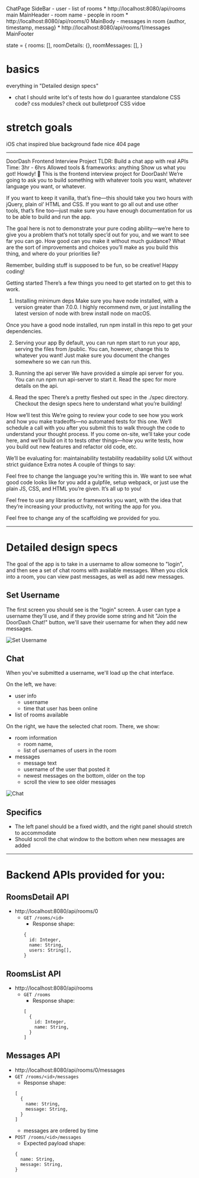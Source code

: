 ChatPage
  SideBar
    - user
    - list of rooms
    * http://localhost:8080/api/rooms
  main
    MainHeader
      - room name
      - people in room
      * http://localhost:8080/api/rooms/0
    MainBody
      - messages in room {author, timestamp, messag}
      * http://localhost:8080/api/rooms/1/messages
    MainFooter


state = {
  rooms: [],
  roomDetails: {},
  roomMessages: [],
}


# basics
everything in "Detailed design specs"
* chat
I should write lot's of tests
how do I guarantee standalone CSS code? css modules? check out bulletproof CSS vidoe


# stretch goals
iOS chat inspired blue background fade
nice 404 page


------------------------------------------------------------------------------------------------------------------------------------------------------------------------------------------------------------------------------------------------------------------------------------------------------------------------------------------------------------------------

DoorDash Frontend Interview Project
TLDR: Build a chat app with real APIs
Time: 3hr - 6hrs
Allowed tools & frameworks: anything
Show us what you got!
Howdy! 👋
This is the frontend interview project for DoorDash! We’re going to ask you to build something with whatever tools you want, whatever language you want, or whatever.

If you want to keep it vanilla, that’s fine—this should take you two hours with jQuery, plain ol’ HTML and CSS. If you want to go all out and use other tools, that’s fine too—just make sure you have enough documentation for us to be able to build and run the app.

The goal here is not to demonstrate your pure coding ability—we’re here to give you a problem that’s not totally spec’d out for you, and we want to see far you can go. How good can you make it without much guidance? What are the sort of improvements and choices you’ll make as you build this thing, and where do your priorities lie?

Remember, building stuff is supposed to be fun, so be creative! Happy coding!

Getting started
There’s a few things you need to get started on to get this to work.

1. Installing minimum deps
Make sure you have node installed, with a version greater than 7.0.0. I highly recommend nvm, or just installing the latest version of node with brew install node on macOS.

Once you have a good node installed, run npm install in this repo to get your dependencies.

2. Serving your app
By default, you can run npm start to run your app, serving the files from /public. You can, however, change this to whatever you want! Just make sure you document the changes somewhere so we can run this.

3. Running the api server
We have provided a simple api server for you. You can run npm run api-server to start it. Read the spec for more details on the api.

4. Read the spec
There’s a pretty fleshed out spec in the ./spec directory. Checkout the design specs here to understand what you’re building!

How we’ll test this
We’re going to review your code to see how you work and how you make tradeoffs—no automated tests for this one. We’ll schedule a call with you after you submit this to walk through the code to understand your thought process. If you come on-site, we’ll take your code here, and we’ll build on it to tests other things—how you write tests, how you build out new features and refactor old code, etc.

We’ll be evaluating for:
maintainability
testability
readability
solid UX without strict guidance
Extra notes
A couple of things to say:

Feel free to change the language you’re writing this in. We want to see what good code looks like for you add a gulpfile, setup webpack, or just use the plain JS, CSS, and HTML you’re given. It’s all up to you!

Feel free to use any libraries or frameworks you want, with the idea that they’re increasing your productivity, not writing the app for you.

Feel free to change any of the scaffolding we provided for you.






------------------------------------------------------------------------------------------------------------------------------------------------------------------------------------------------------------------------------------------------------------------------------------------------------------------------------------------------------------------------





# Detailed design specs
The goal of the app is to take in a username to allow someone to "login", and then see a set of chat rooms with available messages. When you click into a room, you can view past messages, as well as add new messages.

## Set Username
The first screen you should see is the "login" screen. A user can type a username they'll use, and if they provide some string and hit "Join the DoorDash Chat!" button, we'll save their username for when they add new messages.

![Set Username](./set-username.png)

## Chat
When you've submitted a username, we'll load up the chat interface.

On the left, we have:
* user info
  * username
  * time that user has been online
* list of rooms available

On the right, we have the selected chat room. There, we show:

* room information
  * room name,
  * list of usernames of users in the room
* messages
  * message text
  * username of the user that posted it
  * newest messages on the bottom, older on the top
  * scroll the view to see older messages

![Chat](./chat.png)

## Specifics

* The left panel should be a fixed width, and the right panel should stretch to accommodate
* Should scroll the chat window to the bottom when new messages are added




------------------------------------------------------------------------------------------------------------------------------------------------------------------------------------------------------------------------------------------------------------------------------------------------------------------------------------------------------------------------






# Backend APIs provided for you:

## RoomsDetail API
- http://localhost:8080/api/rooms/0
  - `GET /rooms/<id>`
    - Response shape:
    ```
    {
      id: Integer,
      name: String,
      users: String[],
    }
    ```

## RoomsList API
- http://localhost:8080/api/rooms
  - `GET /rooms`
    - Response shape:
    ```
    [
      {
        id: Integer,
        name: String,
      }
    ]
    ```

## Messages API
 - http://localhost:8080/api/rooms/0/messages
  - `GET /rooms/<id>/messages`
    - Response shape:
    ```
    [
      {
        name: String,
        message: String,
      }
    ]
    ```
    - messages are ordered by time
  - `POST /rooms/<id>/messages`
    - Expected payload shape:
    ```
    {
      name: String,
      message: String,
    }
    ```





